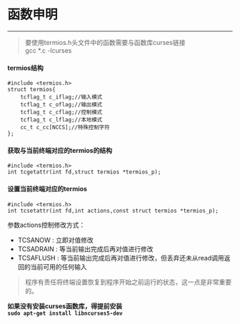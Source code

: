 # 函数申明 #

----------

> 要使用termios.h头文件中的函数需要与函数库curses链接<br >
> gcc *.c -lcurses

#### termios结构 ####
	#include <termios.h>
	struct termios{
		tcflag_t c_iflag;//输入模式
		tcflag_t c_oflag;//输出模式
		tcflag_t c_cflag;//控制模式
		tcflag_t c_lflag;//本地模式
		cc_t c_cc[NCCS];//特殊控制字符
	};

#### 获取与当前终端对应的termios的结构 ####
	#include <termios.h>
	int tcgetattr(int fd,struct termios *termios_p);

#### 设置当前终端对应的termios ####
	#include <termios.h>
	int tcsetattr(int fd,int actions,const struct termios *termios_p);
参数actions控制修改方式：

- TCSANOW : 立即对值修改<br />
- TCSADRAIN : 等当前输出完成后再对值进行修改
- TCSAFLUSH : 	 等当前输出完成后再对值进行修改，但丢弃还未从read调用返回的当前可用的任何输入

> 程序有责任将终端设置恢复到程序开始之前运行的状态，这一点是非常重要的。


**如果没有安装curses函数库，得提前安装<br />`sudo apt-get install libncurses5-dev`**


